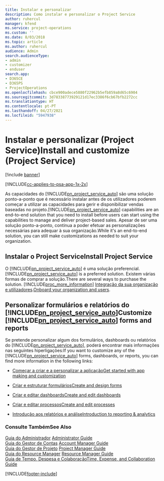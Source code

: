 ```yaml
---
title: Instalar e personalizar
description: Como instalar e personalizar o Project Service
author: ruhercul
manager: kfend
ms.service: project-operations
ms.custom: ''
ms.date: 8/03/2018
ms.topic: article
ms.author: ruhercul
audience: Admin
search.audienceType:
- admin
- customizer
- enduser
search.app:
- D365CE
- D365PS
- ProjectOperations
ms.openlocfilehash: cbce900adece5880f22962b5efb859a8d65c6904
ms.sourcegitcommit: 3d78338773929121d17ec3386f6cb67bfb2272cc
ms.translationtype: HT
ms.contentlocale: pt-PT
ms.lasthandoff: 04/27/2021
ms.locfileid: "5947938"
---
```

# <a name="install-and-customize-project-service"></a><span data-ttu-id="6bb1e-103">Instalar e personalizar (Project Service)</span><span class="sxs-lookup"><span data-stu-id="6bb1e-103">Install and customize (Project Service)</span></span>

[!include [banner](../includes/psa-now-project-operations.md)]

[!INCLUDE[cc-applies-to-psa-app-1x-2x](../includes/cc-applies-to-psa-app-1x-2x.md)]

<span data-ttu-id="6bb1e-104">As capacidades do [!INCLUDE[pn_project_service_auto](../includes/pn-project-service-auto.md)] são uma solução ponto-a-ponto que é necessário instalar antes de os utilizadores poderem começar a utilizar as capacidades para gerir e disponibilizar vendas baseadas no projeto.</span><span class="sxs-lookup"><span data-stu-id="6bb1e-104">[!INCLUDE[pn_project_service_auto](../includes/pn-project-service-auto.md)] capabilities are an end-to-end solution that you need to install before users can start using the capabilities to manage and deliver project-based sales.</span></span> <span data-ttu-id="6bb1e-105">Apesar de ser uma solução ponto-a-ponto, continua a poder efetuar as personalizações necessárias para adequar à sua organização.</span><span class="sxs-lookup"><span data-stu-id="6bb1e-105">While it's an end-to-end solution, you can still make customizations as needed to suit your organization.</span></span>  
<!-- TODO: I expect to find the information on how to get and install this here. Please find that and add it here. Same for Project Service.--> 
  
## <a name="install-project-service"></a><span data-ttu-id="6bb1e-106">Instalar o Project Service</span><span class="sxs-lookup"><span data-stu-id="6bb1e-106">Install Project Service</span></span>  
 <span data-ttu-id="6bb1e-107">O [!INCLUDE[pn_project_service_auto](../includes/pn-project-service-auto.md)] é uma solução preferencial.</span><span class="sxs-lookup"><span data-stu-id="6bb1e-107">[!INCLUDE[pn_project_service_auto](../includes/pn-project-service-auto.md)] is a preferred solution.</span></span> <span data-ttu-id="6bb1e-108">Existem várias formas de comprar a solução.</span><span class="sxs-lookup"><span data-stu-id="6bb1e-108">There are several ways to purchase the solution.</span></span> [!INCLUDE[proc_more_information](../includes/proc-more-information.md)] <span data-ttu-id="6bb1e-109">[Integração da sua organização e utilizadores](/dynamics365/customerengagement/on-premises/admin/onboard-your-organization-and-users-to-dynamics-365-online).</span><span class="sxs-lookup"><span data-stu-id="6bb1e-109">[Onboard your organization and users](/dynamics365/customerengagement/on-premises/admin/onboard-your-organization-and-users-to-dynamics-365-online).</span></span>  
  
## <a name="customize-pn_project_service_auto-forms-and-reports"></a><span data-ttu-id="6bb1e-110">Personalizar formulários e relatórios do [!INCLUDE[pn_project_service_auto](../includes/pn-project-service-auto.md)]</span><span class="sxs-lookup"><span data-stu-id="6bb1e-110">Customize [!INCLUDE[pn_project_service_auto](../includes/pn-project-service-auto.md)] forms and reports</span></span>  
 <span data-ttu-id="6bb1e-111">Se pretende personalizar algum dos formulários, dashboards ou relatórios do [!INCLUDE[pn_project_service_auto](../includes/pn-project-service-auto.md)], poderá encontrar mais informações nas seguintes hiperligações:</span><span class="sxs-lookup"><span data-stu-id="6bb1e-111">If you want to customize any of the [!INCLUDE[pn_project_service_auto](../includes/pn-project-service-auto.md)] forms, dashboards, or reports, you can find more information in the following links:</span></span>  
  
- [<span data-ttu-id="6bb1e-112">Começar a criar e a personalizar a aplicação</span><span class="sxs-lookup"><span data-stu-id="6bb1e-112">Get started with app making and customization</span></span>](/dynamics365/customerengagement/on-premises/customize/getting-started-customization)  
  
- [<span data-ttu-id="6bb1e-113">Criar e estruturar formulários</span><span class="sxs-lookup"><span data-stu-id="6bb1e-113">Create and design forms</span></span>](/dynamics365/customerengagement/on-premises/customize/create-design-forms)  
  
- [<span data-ttu-id="6bb1e-114">Criar e editar dashboards</span><span class="sxs-lookup"><span data-stu-id="6bb1e-114">Create and edit dashboards</span></span>](/dynamics365/customerengagement/on-premises/customize/create-edit-dashboards)  
  
- [<span data-ttu-id="6bb1e-115">Criar e editar processos</span><span class="sxs-lookup"><span data-stu-id="6bb1e-115">Create and edit processes</span></span>](/dynamics365/customerengagement/on-premises/customize/guide-staff-through-common-tasks-processes)  
  
- [<span data-ttu-id="6bb1e-116">Introdução aos relatórios e análise</span><span class="sxs-lookup"><span data-stu-id="6bb1e-116">Introduction to reporting & analytics</span></span>](/dynamics365/customerengagement/on-premises/analytics/reporting-analytics-with-dynamics-365)  
  
### <a name="see-also"></a><span data-ttu-id="6bb1e-117">Consulte Também</span><span class="sxs-lookup"><span data-stu-id="6bb1e-117">See Also</span></span>  
 <span data-ttu-id="6bb1e-118">[Guia do Administrador](../psa/admin-guide.md) </span><span class="sxs-lookup"><span data-stu-id="6bb1e-118">[Administrator Guide](../psa/admin-guide.md) </span></span>  
 <span data-ttu-id="6bb1e-119">[Guia do Gestor de Contas](../psa/account-manager-guide.md) </span><span class="sxs-lookup"><span data-stu-id="6bb1e-119">[Account Manager Guide](../psa/account-manager-guide.md) </span></span>  
 <span data-ttu-id="6bb1e-120">[Guia do Gestor de Projeto](../psa/project-manager-guide.md) </span><span class="sxs-lookup"><span data-stu-id="6bb1e-120">[Project Manager Guide](../psa/project-manager-guide.md) </span></span>  
 <span data-ttu-id="6bb1e-121">[Guia do Resource Manager](../psa/resource-manager-guide.md) </span><span class="sxs-lookup"><span data-stu-id="6bb1e-121">[Resource Manager Guide](../psa/resource-manager-guide.md) </span></span>  
 [<span data-ttu-id="6bb1e-122">Guia de Tempo, Despesa e Colaboração</span><span class="sxs-lookup"><span data-stu-id="6bb1e-122">Time, Expense, and Collaboration Guide</span></span>](../psa/time-expense-collaboration-guide.md)


[!INCLUDE[footer-include](../includes/footer-banner.md)]